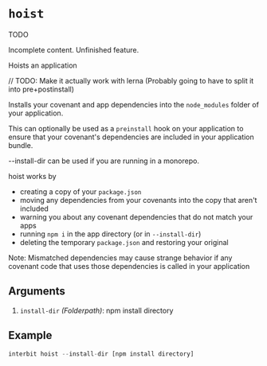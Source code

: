 # `hoist`

<div class="tips danger">
  <p><span></span>TODO</p>
  <p>Incomplete content. Unfinished feature.</p>
</div>

Hoists an application

// TODO: Make it actually work with lerna (Probably going to have to
split it into pre+postinstall)

Installs your covenant and app dependencies into the `node_modules`
folder of your application.

This can optionally be used as a `preinstall` hook on your application
to ensure that your covenant's dependencies are included in your
application bundle.

--install-dir can be used if you are running in a monorepo.

hoist works by

* creating a copy of your `package.json`
* moving any dependencies from your covenants into the copy that aren't included
* warning you about any covenant dependencies that do not match your apps
* running `npm i` in the app directory (or in `--install-dir`)
* deleting the temporary `package.json` and restoring your original

Note: Mismatched dependencies may cause strange behavior if any covenant
code that uses those dependencies is called in your application


## Arguments

1. `install-dir` *(Folderpath)*: npm install directory


## Example

```js
interbit hoist --install-dir [npm install directory]
```
